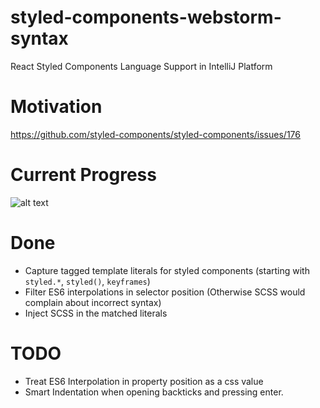 # styled-components-webstorm-syntax
React Styled Components Language Support in IntelliJ Platform

# Motivation
https://github.com/styled-components/styled-components/issues/176

# Current Progress
![alt text](https://d26dzxoao6i3hh.cloudfront.net/items/1Z0q2R2Y3F0b0H091436/Image%202017-08-30%20at%204.23.48%20PM.png?v=589202df)

# Done
- Capture tagged template literals for styled components (starting with `styled.*`, `styled()`, `keyframes`)
- Filter ES6 interpolations in selector position (Otherwise SCSS would complain about incorrect syntax)
- Inject SCSS in the matched literals

# TODO
- Treat ES6 Interpolation in property position as a css value
- Smart Indentation when opening backticks and pressing enter.
